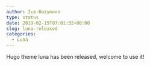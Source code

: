 ```yaml
---
author: Ice-Hazymoon
type: status
date: 2019-02-15T07:01:32+00:00
slug: luna-released
categories:
  - Luna
---
```


Hugo theme luna has been released, welcome to use it!